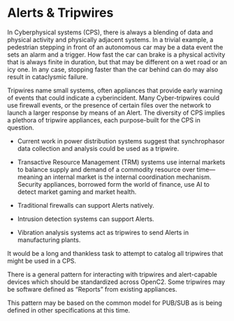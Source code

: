 Alerts & Tripwires
=========

In Cyberphysical systems (CPS), there is always a blending of data and physical
activity and physically adjacent systems. In a trivial example, a pedestrian
stepping in front of an autonomous car may be a data event the sets an alarm and
a trigger. How fast the car can brake is a physical activity that is always
finite in duration, but that may be different on a wet road or an icy one. In
any case, stopping faster than the car behind can do may also result in
cataclysmic failure.

Tripwires name small systems, often appliances that provide early warning of
events that could indicate a cyberincident. Many Cyber-tripwires could use
firewall events, or the presence of certain files over the network to launch a
larger response by means of an Alert. The diversity of CPS implies a plethora 
of tripwire appliances, each purpose-built for the CPS in question.

-   Current work in power distribution systems suggest that synchrophasor data
    collection and analysis could be used as a tripwire.

-   Transactive Resource Management (TRM) systems use internal markets to
    balance supply and demand of a commodity resource over time—meaning an
    internal market is the internal coordination mechanism. Security appliances,
    borrowed form the world of finance, use AI to detect market gaming and
    market health.

-   Traditional firewalls can support Alerts natively.

-   Intrusion detection systems can support Alerts.

-   Vibration analysis systems act as tripwires to send Alerts in manufacturing plants.

It would be a long and thankless task to attempt to catalog all tripwires that
might be used in a CPS.

There is a general pattern for interacting with tripwires and alert-capable devices which should be
standardized across OpenC2. Some tripwires may be software defined as “Reports”
from existing appliances.

This pattern may be based on the common model for PUB/SUB as is being defined in
other specifications at this time.
